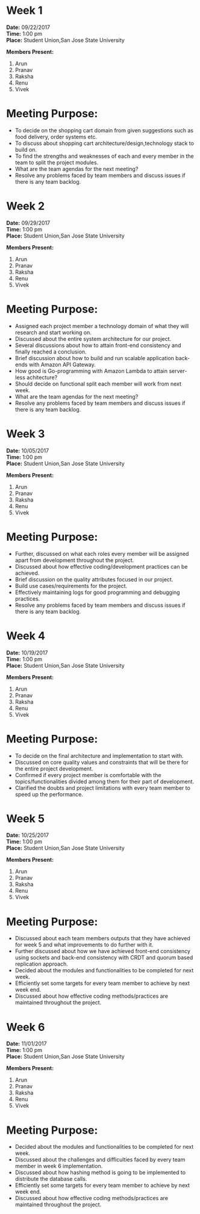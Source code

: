 # Week 1

<b>Date:</b> 09/22/2017  
<b>Time:</b> 1:00 pm  
<b>Place:</b> Student Union,San Jose State University  

<b>Members Present: </b> 
1. Arun  
2. Pranav  
3. Raksha  
4. Renu  
5. Vivek

# Meeting Purpose:
*  To decide on the shopping cart domain from given suggestions such as food delivery, order systems etc.
*  To discuss about shopping cart architecture/design,technology stack to build on.
*  To find the strengths and weaknesses of each and every member in the team to split the project modules.
*  What are the team agendas for the next meeting?
*  Resolve any problems faced by team members and discuss issues if there is any team backlog.

# Week 2

<b>Date:</b> 09/29/2017  
<b>Time:</b> 1:00 pm  
<b>Place:</b> Student Union,San Jose State University

<b>Members Present: </b> 
1. Arun  
2. Pranav  
3. Raksha  
4. Renu  
5. Vivek

# Meeting Purpose:
*  Assigned each project member a technology domain of what they will research and start working on.
*  Discussed about the entire system architecture for our project.
*  Several discussions about how to attain front-end consistency and finally reached a conclusion.
*  Brief discussion about how to build and run scalable application back-ends with Amazon API Gateway.
*  How good is Go-programming with Amazon Lambda to attain server-less achitecture?
*  Should decide on functional split each member will work from next week.
*  What are the team agendas for the next meeting?
*  Resolve any problems faced by team members and discuss issues if there is any team backlog. 

# Week 3

<b>Date:</b> 10/05/2017  
<b>Time:</b> 1:00 pm  
<b>Place:</b> Student Union,San Jose State University

<b>Members Present: </b> 
1. Arun  
2. Pranav  
3. Raksha  
4. Renu  
5. Vivek

# Meeting Purpose:
* Further, discussed on what each roles every member will be assigned apart from development throughout the project.
* Discussed about how effective coding/development practices can be achieved.
* Brief discussion on the quality attributes focused in our project.
* Build use cases/requirements for the project.
* Effectively maintaining logs for good programming and debugging practices.
* Resolve any problems faced by team members and discuss issues if there is any team backlog. 

# Week 4

<b>Date:</b> 10/19/2017  
<b>Time:</b> 1:00 pm  
<b>Place:</b> Student Union,San Jose State University

<b>Members Present: </b> 
1. Arun  
2. Pranav  
3. Raksha  
4. Renu  
5. Vivek

# Meeting Purpose:

* To decide on the final architecture and implementation to start with.
* Discussed on core quality values and constraints that will be there for the entire project development.
* Confirmed if every project member is comfortable with the topics/functionalities divided among them for their part of development.
* Clarified the doubts and project limitations with every team member to speed up the performance.

# Week 5

<b>Date:</b> 10/25/2017  
<b>Time:</b> 1:00 pm  
<b>Place:</b> Student Union,San Jose State University

<b>Members Present: </b> 
1. Arun  
2. Pranav  
3. Raksha  
4. Renu  
5. Vivek

# Meeting Purpose:

* Discussed about each team members outputs that they have achieved for week 5 and what improvements to do further with it.
* Further discussed about how we have achieved front-end consistency using sockets and back-end consistency with CRDT and quorum based   replication approach.
* Decided about the modules and functionalities to be completed for next week.
* Efficiently set some targets for every team member to achieve by next week end.
* Discussed about how effective coding methods/practices are maintained throughout the project.

# Week 6

<b>Date:</b> 11/01/2017  
<b>Time:</b> 1:00 pm  
<b>Place:</b> Student Union,San Jose State University

<b>Members Present: </b> 
1. Arun  
2. Pranav  
3. Raksha  
4. Renu  
5. Vivek

# Meeting Purpose:

* Decided about the modules and functionalities to be completed for next week.  
* Discussed about the challenges and difficulties faced by every team member in week 6 implementation.
* Discussed about how hashing method is going to be implemented to distribute the database calls.
* Efficiently set some targets for every team member to achieve by next week end.
* Discussed about how effective coding methods/practices are maintained throughout the project.


